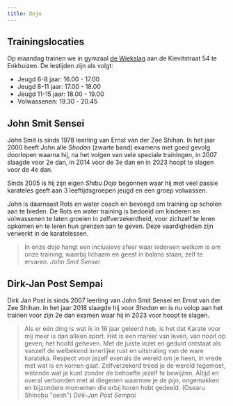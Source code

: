 ```yaml
---
title: Dojo
---
```


## Trainingslocaties

Op maandag trainen we in gymzaal [de Wiekslag](https://goo.gl/maps/PvfAakHLZLiTecWdA) aan de Kievitstraat 54 te Enkhuizen. De lestijden zijn als volgt:

- Jeugd 6-8 jaar: 16.00 - 17.00
- Jeugd 8-11 jaar: 17.00 - 18.00
- Jeugd 11-15 jaar: 18.00 - 19.00
- Volwassenen: 19.30 - 20.45

## John Smit Sensei

John Smit is sinds 1978 leerling van Ernst van der Zee Shihan. In het jaar 2000 heeft John alle _Shodan_ (zwarte band) examens met goed gevolg doorlopen waarna hij, na het volgen van vele speciale trainingen, in 2007 slaagde voor 2e dan, in 2014 voor de 3e dan en in 2023 hoopt te slagen voor de 4e dan.

Sinds 2005 is hij zijn eigen _Shibu Dojo_ begonnen waar hij met veel passie karateles geeft aan 3 leeftijdsgroepen jeugd en een groep volwassen.

John is daarnaast Rots en water coach en bevoegd om training op scholen aan te bieden. De Rots en water training is bedoeld om kinderen en volwassenen te laten groeien in zelfverzekerdheid, voor zichzelf te leren opkomen en te leren hun grenzen aan te geven. Deze vaardigheden zijn verwerkt in de karatelessen.

> In onze dojo hangt een inclusieve sfeer waar iedereen welkom is om onze training, waarbij lichaam en geest in balans staan, zelf te ervaren. <cite>John Smit Sensei</cite>

## Dirk-Jan Post Sempai

Dirk Jan Post is sinds 2007 leerling van John Smit Sensei en Ernst van der Zee Shihan. In het jaar 2018 slaagde hij voor _Shodan_ en is nu volop aan het trainen voor zijn 2e dan examen waar hij in 2023 voor hoopt te slagen.

> Als er één ding is wat ik in 16 jaar geleerd heb, is het dat Karate voor mij meer is dan alleen sport. Het is een manier van leven, van nooit op geven, het hoofd geheven. Met de juiste inzet en geduld ontstaat als vanzelf de welbekend innerlijke rust en uitstraling van de ware karateka. Respect voor jezelf evenals de wereld om je heen, in vrede met wat is en komen gaat. Zelfverzekerd treed je de wereld tegemoet, wetende wat je kunt zonder de behoefte jezelf te bewijzen. Altijd en overal verbonden met al diegenen waarmee je de pijn, ongemakken en bijzondere momenten die erbij horen hebt gedeeld. (Osearu Shinobu "oesh") <cite>Dirk-Jan Post Sempai</cite>


